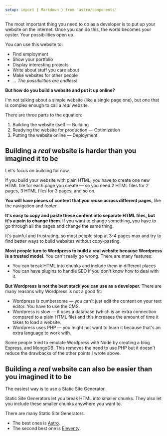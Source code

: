 ```yaml
---
setup: import { Markdown } from 'astro/components'
---
```


The most important thing you need to do as a developer is to put up your website on the internet. Once you can do this, the world becomes your oyster. Your possibilities open up.

You can use this website to:

- Find employment
- Show your portfolio
- Display interesting projects
- Write about stuff you care about
- Make websites for other people
- _... The possibilities are endless!_

**But how do you build a website and put it up online?**

I'm not talking about a simple website (like a single page one), but one that is complex enough to call a _real_ website.

There are three parts to the equation:

1. Building the website itself — Building
2. Readying the website for production — Optimization
3. Putting the website online — Deployment

## Building a _real_ website is harder than you imagined it to be

Let's focus on building for now.

If you build your website with plain HTML, you have to create one new HTML file for each page you create — so you need 2 HTML files for 2 pages, 3 HTML files for 3 pages, and so on.

**You will have pieces of content that you reuse across different pages**, like the navigation and footer.

**It's easy to copy and paste these content into separate HTML files, but it's a pain to change them**. If you want to change something, you have to go through all the pages and change the same thing.

It's painful and frustrating, so most people stop at 3-4 pages max and try to find better ways to build websites without copy-pasting.

**Most people turn to Wordpress to build a real website because Wordpress is a trusted model**. You can't really go wrong. There are many features:

- You can break HTML into chunks and include them in different places
- You can have plugins to handle SEO if you don't know how to deal with it.

**But Wordpress is not the best stack you can use as a developer.** There are many reasons why Wordpress is not a good fit:

- Wordpress is cumbersome — you can't just edit the content on your text editor. You have to use the CMS.
- Wordpress is slow — it uses a database (which is an extra connection compared to a plain HTML file) and this increases the amount of time it takes to load a website.
- Wordpress uses PHP — you might not want to learn it because that's an extra language to work with.

Some people tried to emulate Wordpress with Node by creating a blog Express, and MongoDB. This removes the need to use PHP but it doesn't reduce the drawbacks of the other points I wrote above.

## Building a _real_ website can also be easier than you imagined it to be

The easiest way is to use a Static Site Generator.

Static Site Generators let you break HTML into smaller chunks. They also let you include these smaller chunks anywhere you want to.

There are many Static Site Generators.

- The best ones is [Astro](https://astro.build).
- The second best one is [Eleventy](https://www.11ty.dev).
